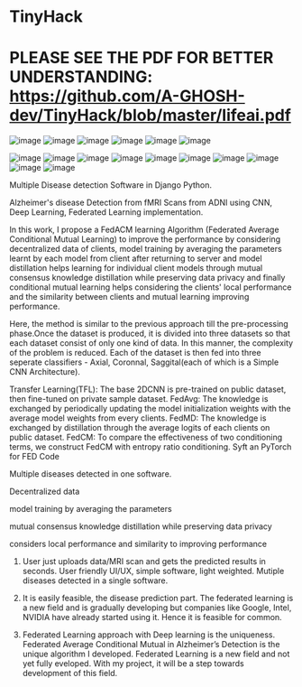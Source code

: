 # TinyHack

# PLEASE SEE THE PDF FOR BETTER UNDERSTANDING: https://github.com/A-GHOSH-dev/TinyHack/blob/master/lifeai.pdf

![image](https://user-images.githubusercontent.com/75447439/213180933-7ee3cd99-7d14-4b53-b21f-014aa9792495.png)
![image](https://user-images.githubusercontent.com/75447439/213181031-86dc0783-f21e-493e-b91c-26cea43d4ed4.png)
![image](https://user-images.githubusercontent.com/75447439/213181096-d46f0e57-bdef-4b02-b4fc-c5383cda51bd.png)
![image](https://user-images.githubusercontent.com/75447439/213181154-838a55ae-5258-4f66-8c99-0059eb6d5152.png)
![image](https://user-images.githubusercontent.com/75447439/213181199-4cce1228-4cff-45d3-9860-e10d9147fdd1.png)
![image](https://user-images.githubusercontent.com/75447439/213181254-32a31ab2-c068-46ed-a9d8-12b43a84feab.png)





![image](https://user-images.githubusercontent.com/75447439/213165585-1a5fa1a4-115e-463d-86e9-0b8658eaf854.png)
![image](https://user-images.githubusercontent.com/75447439/213180465-eae81229-56f2-4fdd-aa3e-080ee8de4111.png)
![image](https://user-images.githubusercontent.com/75447439/213180578-adb63a2b-f342-442b-9e42-ad639ace4340.png)
![image](https://user-images.githubusercontent.com/75447439/213167141-663d0a57-2574-44f2-a998-e5b070c87197.png)
![image](https://user-images.githubusercontent.com/75447439/213167227-f55b0657-b58c-4e54-bb74-5aaf9a1bc684.png)
![image](https://user-images.githubusercontent.com/75447439/213179330-daeef24f-2e3c-4687-8a49-3e2198dc15e0.png)
![image](https://user-images.githubusercontent.com/75447439/213167254-290864ce-dc96-4524-abb5-dbb32f8fec38.png)
![image](https://user-images.githubusercontent.com/75447439/213179711-7d69a3b6-32a0-4685-a9e0-a38f3580f95a.png)
![image](https://user-images.githubusercontent.com/75447439/213167270-63c8e4b9-d55f-4956-b918-7a4a5abe5c66.png)
![image](https://user-images.githubusercontent.com/75447439/213179982-35f6fbb7-2748-4d21-a2f4-2bdeb812de7b.png)


Multiple Disease detection Software in Django Python.

Alzheimer's disease Detection from fMRI Scans from ADNI using CNN, Deep Learning, Federated Learning implementation.

In this work, I propose a FedACM learning Algorithm (Federated Average  Conditional Mutual Learning) to improve the performance by considering decentralized data of clients, model training by averaging the parameters learnt by each model from client after returning to server and model distillation helps learning for individual client models through mutual consensus knowledge distillation while preserving data privacy and finally conditional mutual learning helps considering the clients' local performance and the similarity between clients and mutual learning improving performance.

 Here, the method is similar to the previous approach till the pre-processing phase.Once the dataset is produced, it is divided into three datasets so that each dataset consist of only one kind of data. In this manner, the complexity of the problem is reduced. Each of the dataset is then fed into three seperate classifiers - Axial, Coronnal, Saggital(each of which is a Simple CNN Architecture).

Transfer Learning(TFL): The base 2DCNN is pre-trained on public dataset, then fine-tuned on private sample dataset.
FedAvg: The knowledge is exchanged by periodically updating the model initialization weights with the average model weights from every clients.
FedMD: The knowledge is exchanged by distillation through the average logits of each clients on public dataset. 
FedCM: To compare the effectiveness of two conditioning terms, we construct FedCM with entropy ratio conditioning.
Syft an PyTorch for FED Code

Multiple diseases detected in one software.

Decentralized data

model training by averaging the parameters

mutual consensus knowledge distillation while preserving data privacy

considers local performance and similarity to improving performance


1. User just uploads data/MRI scan and gets the predicted results in seconds. User friendly UI/UX, simple software, light weighted. Mutiple diseases detected in a single software. 

2. It is easily feasible, the disease prediction part. The federated learning is a new field and is gradually developing but companies like Google, Intel, NVIDIA have already started using it. Hence it is feasible for common.

3. Federated Learning approach with Deep learning is the uniqueness. Federated Average Conditional Mutual in Alzheimer’s Detection is the unique algorithm I developed. Federated Learning is a new field and not yet fully eveloped. With my project, it will be a step towards development of this field.
